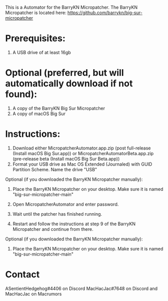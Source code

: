 This is a Automator for the BarryKN Micropatcher.
The BarryKN Micropatcher is located here: https://github.com/barrykn/big-sur-micropatcher

# Prerequisites:
1) A USB drive of at least 16gb

# Optional (preferred, but will automatically download if not found):
1) A copy of the BarryKN Big Sur Micropatcher
2) A copy of macOS Big Sur


# Instructions:
1) Download either MicropatcherAutomator.app.zip (post full-release (Install macOS Big Sur.app)) or MicropatcherAutomatorBeta.app.zip (pre-release beta (Install macOS Big Sur Beta.app))
2) Format your USB drive as Mac OS Extended (Journaled) with GUID Partition Scheme. Name the drive "USB"

Optional (if you downloaded the BarryKN Micropatcher manually):
1) Place the BarryKN Micropatcher on your desktop. Make sure it is named "big-sur-micropatcher-main"

3) Open MicropatcherAutomator and enter password.
4) Wait until the patcher has finished running.
5) Restart and follow the instructions at step 9 of the BarryKN Micropatcher and continue from there.

Optional (if you downloaded the BarryKN Micropatcher manually):
1) Place the BarryKN Micropatcher on your desktop. Make sure it is named "big-sur-micropatcher-main"

# Contact
ASentientHedgehog#4406 on Discord
MacHacJac#7648 on Discord and MacHacJac on Macrumors
